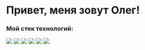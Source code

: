 # Привет, меня зовут Олег!
### Мой стек технологий:

<img src="https://img.shields.io/badge/Python-7FFFD4?style=for-thebadge&logo=python&logoColor=black   " />
<img src="https://img.shields.io/badge/HTML-black?style=for-thebadge&logo=HTML5&logoColor=red   " />
<img src="https://img.shields.io/badge/JS-FF8C00?style=for-thebadge&logo=javascript&logoColor=F0E68C   " />
<img src="https://img.shields.io/badge/Bootstrap-4B0082?style=for-thebadge&logo=bootstrap&logoColor=9370DB   " />
<img src="https://img.shields.io/badge/Django-808080?style=for-thebadge&logo=Django&logoColor=00FFFF   " />
<img src="https://img.shields.io/badge/SQL-A9A9A9?style=for-thebadge&logo=sqlite&logoColor=000080   " />
